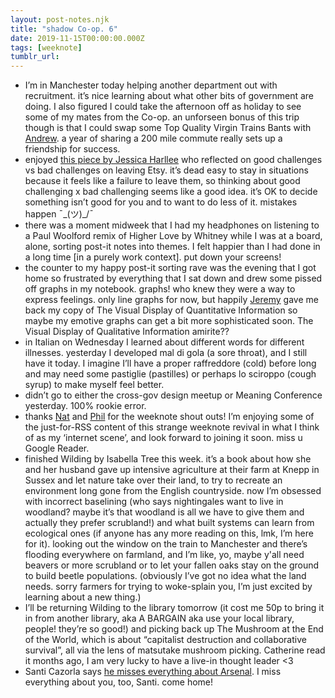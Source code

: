 ```yaml
---
layout: post-notes.njk
title: "shadow Co-op. 6"
date: 2019-11-15T00:00:00.000Z
tags: [weeknote]
tumblr_url: 
---
```



*   I’m in Manchester today helping another department out with recruitment. it’s nice learning about what other bits of government are doing. I also figured I could take the afternoon off as holiday to see some of my mates from the Co-op. an unforseen bonus of this trip though is that I could swap some Top Quality Virgin Trains Bants with [Andrew](https://trvrs.co/). a year of sharing a 200 mile commute really sets up a friendship for success.
*   enjoyed [this piece by Jessica Harllee](http://jessicaharllee.com/notes/good-challenges-vs-bad-challenges/) who reflected on good challenges vs bad challenges on leaving Etsy. it’s dead easy to stay in situations because it feels like a failure to leave them, so thinking about good challenging x bad challenging seems like a good idea. it’s OK to decide something isn’t good for you and to want to do less of it. mistakes happen ¯\_(ツ)\_/¯
*   there was a moment midweek that I had my headphones on listening to a Paul Woolford remix of Higher Love by Whitney while I was at a board, alone, sorting post-it notes into themes. I felt happier than I had done in a long time \[in a purely work context\]. put down your screens!
*   the counter to my happy post-it sorting rave was the evening that I got home so frustrated by everything that I sat down and drew some pissed off graphs in my notebook. graphs! who knew they were a way to express feelings. only line graphs for now, but happily [Jeremy](https://twitter.com/jeremyhhy) gave me back my copy of The Visual Display of Quantitative Information so maybe my emotive graphs can get a bit more sophisticated soon. The Visual Display of Qualitative Information amirite??
*   in Italian on Wednesday I learned about different words for different illnesses. yesterday I developed mal di gola (a sore throat), and I still have it today. I imagine I’ll have a proper raffreddore (cold) before long and may need some pastiglie (pastilles) or perhaps lo sciroppo (cough syrup) to make myself feel better.
*   didn’t go to either the cross-gov design meetup or Meaning Conference yesterday. 100% rookie error.
*   thanks [Nat](https://natbuckley.co.uk/2019/11/10/weeknotes-44-baga-chipz-is-class-war/) and [Phil](https://www.gyford.com/phil/writing/2019/11/03/weeknotes/) for the weeknote shout outs! I’m enjoying some of the just-for-RSS content of this strange weeknote revival in what I think of as my ‘internet scene’, and look forward to joining it soon. miss u Google Reader.
*   finished Wilding by Isabella Tree this week. it’s a book about how she and her husband gave up intensive agriculture at their farm at Knepp in Sussex and let nature take over their land, to try to recreate an environment long gone from the English countryside. now I’m obsessed with incorrect baselining (who says nightingales want to live in woodland? maybe it’s that woodland is all we have to give them and actually they prefer scrubland!) and what built systems can learn from ecological ones (if anyone has any more reading on this, lmk, I’m here for it). looking out the window on the train to Manchester and there’s flooding everywhere on farmland, and I’m like, yo, maybe y'all need beavers or more scrubland or to let your fallen oaks stay on the ground to build beetle populations. (obviously I’ve got no idea what the land needs. sorry farmers for trying to woke-splain you, I’m just excited by learning about a new thing.)
*   I’ll be returning Wilding to the library tomorrow (it cost me 50p to bring it in from another library, aka A BARGAIN aka use your local library, people! they’re so good!) and picking back up The Mushroom at the End of the World, which is about “capitalist destruction and collaborative survival”, all via the lens of matsutake mushroom picking. Catherine read it months ago, I am very lucky to have a live-in thought leader <3
*   Santi Cazorla says [he misses everything about Arsenal](https://www.independent.co.uk/sport/football/international/santi-cazorla-interview-arsenal-fc-news-villarreal-spain-vs-malta-euro-2020-a9202596.html). I miss everything about you, too, Santi. come home!
